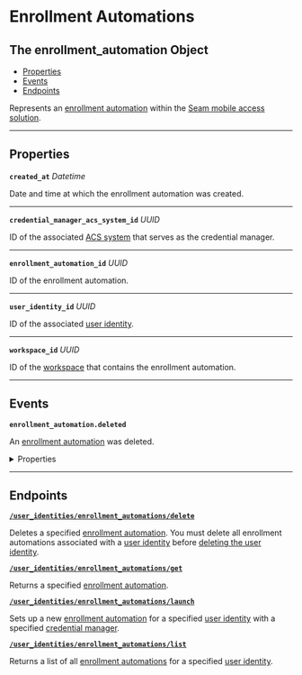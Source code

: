 # Enrollment Automations

## The enrollment_automation Object

- [Properties](./#properties)
- [Events](./#events)
- [Endpoints](./#endpoints)


Represents an [enrollment automation](../../../capability-guides/mobile-access/issuing-mobile-credentials-from-an-access-control-system.md) within the [Seam mobile access solution](../../../capability-guides/mobile-access/README.md).

---
## Properties

**`created_at`** *Datetime*

Date and time at which the enrollment automation was created.




---

**`credential_manager_acs_system_id`** *UUID*

ID of the associated [ACS system](https://docs.seam.co/latest/capability-guides/access-systems) that serves as the credential manager.




---

**`enrollment_automation_id`** *UUID*

ID of the enrollment automation.




---

**`user_identity_id`** *UUID*

ID of the associated [user identity](../../../capability-guides/mobile-access/managing-mobile-app-user-accounts-with-user-identities.md#what-is-a-user-identity).




---

**`workspace_id`** *UUID*

ID of the [workspace](../../../core-concepts/workspaces/README.md) that contains the enrollment automation.




---


## Events

**`enrollment_automation.deleted`**

An [enrollment automation](../../../capability-guides/mobile-access/issuing-mobile-credentials-from-an-access-control-system.md#prepare-the-phones-for-a-user-identity-to-start-receiving-mobile-credentials-using-an-enrollment-aut) was deleted.

<details>

<summary>Properties</summary>

<strong><code>created_at</code></strong> <i>Datetime</i>

  Date and time at which the event was created.

<strong><code>enrollment_automation_id</code></strong> <i>UUID</i>

  ID of the affected enrollment automation.

<strong><code>event_id</code></strong> <i>UUID</i>

  ID of the event.

<strong><code>event_type</code></strong> <i>Enum</i>

  Value: `enrollment_automation.deleted`

<strong><code>occurred_at</code></strong> <i>Datetime</i>

  Date and time at which the event occurred.

<strong><code>workspace_id</code></strong> <i>UUID</i>

  ID of the [workspace](../../../core-concepts/workspaces/README.md) associated with the event.
</details>

---

## Endpoints


[**`/user_identities/enrollment_automations/delete`**](./delete.md)

Deletes a specified [enrollment automation](../../../capability-guides/mobile-access/issuing-mobile-credentials-from-an-access-control-system.md). You must delete all enrollment automations associated with a [user identity](../../../capability-guides/mobile-access/managing-mobile-app-user-accounts-with-user-identities.md#what-is-a-user-identity) before [deleting the user identity](https://docs.seam.co/latest/api/user_identities/delete).


[**`/user_identities/enrollment_automations/get`**](./get.md)

Returns a specified [enrollment automation](https://docs.seam.co/latest/capability-guides/mobile-access/issuing-mobile-credentials-from-an-access-control-system/).


[**`/user_identities/enrollment_automations/launch`**](./launch.md)

Sets up a new [enrollment automation](../../../capability-guides/mobile-access/issuing-mobile-credentials-from-an-access-control-system.md) for a specified [user identity](../../../capability-guides/mobile-access/managing-mobile-app-user-accounts-with-user-identities.md#what-is-a-user-identity) with a specified [credential manager](../../../capability-guides/mobile-access/issuing-mobile-credentials-from-an-access-control-system.md).


[**`/user_identities/enrollment_automations/list`**](./list.md)

Returns a list of all [enrollment automations](../../../capability-guides/mobile-access/issuing-mobile-credentials-from-an-access-control-system.md) for a specified [user identity](../../../capability-guides/mobile-access/managing-mobile-app-user-accounts-with-user-identities.md#what-is-a-user-identity).


